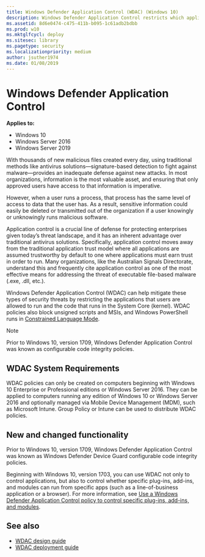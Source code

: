 ```yaml
---
title: Windows Defender Application Control (WDAC) (Windows 10)
description: Windows Defender Application Control restricts which applications users are allowed to run and the code that runs in the system core.
ms.assetid: 8d6e0474-c475-411b-b095-1c61adb2bdbb
ms.prod: w10
ms.mktglfcycl: deploy
ms.sitesec: library
ms.pagetype: security
ms.localizationpriority: medium
author: jsuther1974
ms.date: 01/08/2019
---
```


# Windows Defender Application Control 

**Applies to:**

-   Windows 10
-   Windows Server 2016
-   Windows Server 2019 

With thousands of new malicious files created every day, using traditional methods like antivirus solutions—signature-based detection to fight against malware—provides an inadequate defense against new attacks. 
In most organizations, information is the most valuable asset, and ensuring that only approved users have access to that information is imperative. 

However, when a user runs a process, that process has the same level of access to data that the user has. 
As a result, sensitive information could easily be deleted or transmitted out of the organization if a user knowingly or unknowingly runs malicious software. 

Application control is a crucial line of defense for protecting enterprises given today’s threat landscape, and it has an inherent advantage over traditional antivirus solutions. 
Specifically, application control moves away from the traditional application trust model where all applications are assumed trustworthy by default to one where applications must earn trust in order to run. 
Many organizations, like the Australian Signals Directorate, understand this and frequently cite application control as one of the most effective means for addressing the threat of executable file-based malware (.exe, .dll, etc.). 

Windows Defender Application Control (WDAC) can help mitigate these types of security threats by restricting the applications that users are allowed to run and the code that runs in the System Core (kernel). 
WDAC policies also block unsigned scripts and MSIs, and Windows PowerShell runs in [Constrained Language Mode](https://docs.microsoft.com/powershell/module/microsoft.powershell.core/about/about_language_modes?view=powershell-5.1). 

> [!NOTE]
> Prior to Windows 10, version 1709, Windows Defender Application Control was known as configurable code integrity policies.

## WDAC System Requirements

WDAC policies can only be created on computers beginning with Windows 10 Enterprise or Professional editions or Windows Server 2016. 
They can be applied to computers running any edition of Windows 10 or Windows Server 2016 and optionally managed via Mobile Device Management (MDM), such as Microsoft Intune. 
Group Policy or Intune can be used to distribute WDAC policies. 

## New and changed functionality

Prior to Windows 10, version 1709, Windows Defender Application Control was known as Windows Defender Device Guard configurable code integrity policies.  

Beginning with Windows 10, version 1703, you can use WDAC not only to control applications, but also to control whether specific plug-ins, add-ins, and modules can run from specific apps (such as a line-of-business application or a browser). 
For more information, see [Use a Windows Defender Application Control policy to control specific plug-ins, add-ins, and modules](use-windows-defender-application-control-policy-to-control-specific-plug-ins-add-ins-and-modules.md).  

## See also

- [WDAC design guide](windows-defender-application-control-design-guide.md)
- [WDAC deployment guide](windows-defender-application-control-deployment-guide.md)
